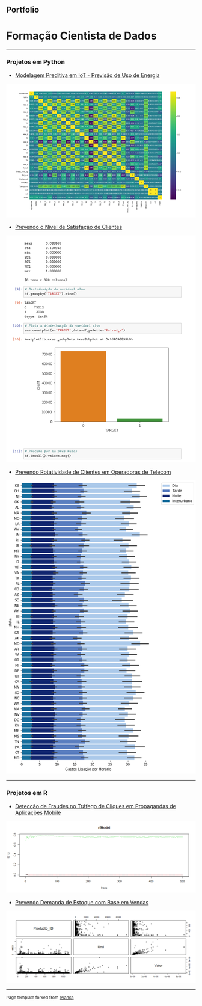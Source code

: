 ## Portfolio
# Formação Cientista de Dados
---

### Projetos em Python

- [Modelagem Preditiva em IoT - Previsão de Uso de Energia](https://github.com/lcmolero/Treinamento/tree/master/Formacao_Cientista_Dados/Python/Projeto08)
<img src="images/iot.png?raw=true"/>


- [Prevendo o Nível de Satisfação de Clientes](https://github.com/lcmolero/Treinamento/tree/master/Formacao_Cientista_Dados/Python/Projeto03)
<img src="images/cli.png?raw=true"/>


- [Prevendo Rotatividade de Clientes em Operadoras de Telecom](https://github.com/lcmolero/Treinamento/tree/master/Formacao_Cientista_Dados/Python/Projeto04)
<img src="images/churn.png?raw=true"/>

---

### Projetos em R

- [Detecção de Fraudes no Tráfego de Cliques em Propagandas de Aplicações Mobile](https://github.com/lcmolero/Treinamento/tree/master/Formacao_Cientista_Dados/R/Projeto01)
<img src="images/clickmob.png?raw=true"/>

- [Prevendo Demanda de Estoque com Base em Vendas](https://github.com/lcmolero/Treinamento/tree/master/Formacao_Cientista_Dados/R/Projeto02)
<img src="images/stockdmd.png?raw=true"/>






---
<p style="font-size:11px">Page template forked from <a href="https://github.com/evanca/quick-portfolio">evanca</a></p>
